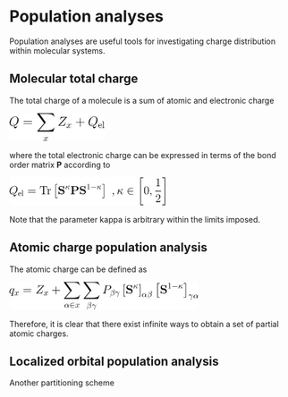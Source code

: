 # Population analyses

Population analyses are useful tools for investigating charge distribution
within molecular systems. 

## Molecular total charge

The total charge of a molecule is a sum of atomic and electronic charge

<img src="../figures/equations/charge-tot.png" height="50"/>

where the total electronic charge
can be expressed in terms of the
bond order matrix **P** according to

<img src="../figures/equations/charge-el.png" height="50"/>

Note that the parameter kappa is arbitrary within the limits imposed.

## Atomic charge population analysis

The atomic charge can be defined as

<img src="../figures/equations/charge-partial.atom.png" height="50"/>

Therefore, it is clear that there exist infinite ways to obtain
a set of partial atomic charges.

## Localized orbital population analysis

Another partitioning scheme
